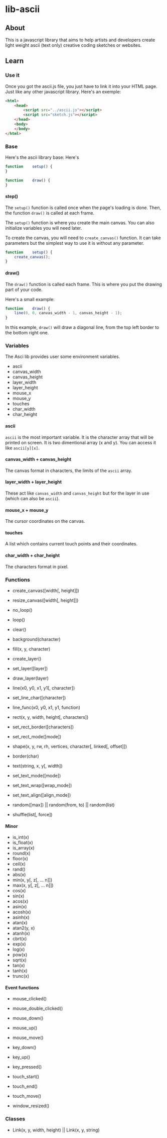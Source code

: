 # lib-ascii

## About

This is a javascript library that aims to help artists and developers create
light weight ascii (text only) creative coding sketches or websites.

## Learn

### Use it

Once you got the ascii.js file, you just have to link it into your HTML page.
Just like any other javascript library.
Here's an exemple:
```html
<html>
	<head>
		<script src="../ascii.js"></script>
		<script src="sketch.js"></script>
	</head>
	<body>
	</body>
</html>
```

### Base

Here's the ascii library base:
Here's 
```javascript
function	setup() {
}

function	draw() {
}
```

#### step()

The `setup()` function is called once when the page's loading is done. Then,
the function `draw()` is called at each frame.

The `setup()` function is where you create the main canvas. You can also
initialize variables you will need later.

To create the canvas, you will need to `create_canvas()` function.
It can take parameters but the simplest way to use it is without any parameter.

```javascript
function	setup() {
	create_canvas();
}
```

#### draw()

The `draw()` function is called each frame. This is where you put the drawing
part of your code.

Here's a small example:

```javascript
function	draw() {
	line(0, 0, canvas_width - 1, canvas_height - 1);
}
```

In this example, `draw()` will draw a diagonal line, from the top left border to
the bottom right one.

### Variables

The Asci lib provides user some environment variables.

- ascii
- canvas_width
- canvas_height
- layer_width
- layer_height
- mouse_x
- mouse_y
- touches
- char_width
- char_height

#### ascii

`ascii` is the most important variable. It is the character array that will be
printed on screen. It is two dimentional array (x and y). You can access it
like `ascii[y][x]`.

#### canvas_width + canvas_height

The canvas format in characters, the limits of the `ascii` array.

#### layer_width + layer_height

These act like `canvas_width` and `canvas_height` but for the layer in use
(which can also be `ascii`).

#### mouse_x + mouse_y

The cursor coordinates on the canvas.

#### touches

A list which contains current touch points and their coordinates.

#### char_width + char_height

The characters format in pixel.

### Functions

- create_canvas([width[, height]])
- resize_canvas([width[, height]])

- no_loop()
- loop()

- clear()
- background(character)
- fill(x, y, character)

- create_layer()
- set_layer([layer])
- draw_layer(layer)

- line(x0, y0, x1, y1[, character])
- set_line_char([character])

- line_func(x0, y0, x1, y1, function)

- rect(x, y, width, height[, characters])
- set_rect_border([characters])
- set_rect_mode([mode])

- shape(x, y, rw, rh, vertices, character[, linked[, offset]])

- border(char)

- text(string, x, y[, width])
- set_text_mode([mode])
- set_text_wrap([wrap_mode])
- set_text_align([align_mode])

- random([max]) || random(from, to) || random(list)
- shuffle(list[, force])

#### Minor

- is_int(x)
- is_float(x)
- is_array(x)
- round(x)
- floor(x)
- ceil(x)
- rand()
- abs(x)
- min(x, y[, z[, ... n]])
- max(x, y[, z[, ... n]])
- cos(x)
- sin(x)
- acos(x)
- asin(x)
- acosh(x)
- asinh(x)
- atan(x)
- atan2(y, x)
- atanh(x)
- cbrt(x)
- exp(x)
- log(x)
- pow(x)
- sqrt(x)
- tan(x)
- tanh(x)
- trunc(x)

#### Event functions

- mouse_clicked()
- mouse_double_clicked()
- mouse_down()
- mouse_up()
- mouse_move()

- key_down()
- key_up()
- key_pressed()

- touch_start()
- touch_end()
- touch_move()

- window_resized()

### Classes

- Link(x, y, width, height) || Link(x, y, string)

